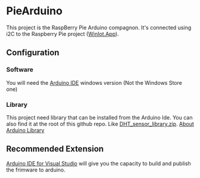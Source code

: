 # PieArduino
This project is the RaspBerry Pie Arduino compagnon.
It's connected using i2C to the Raspberry Pie project ([WinIot.App](https://github.com/werddomain/SmartThermostat/tree/master/WinIot/ST.WinIot.App/ST.WinIot.App)).

## Configuration

### Software
You will need the [Arduino IDE](https://www.arduino.cc/en/Main/Software) windows version (Not the Windows Store one)

### Library
This project need library that can be installed from the Arduino Ide. You can also find it at the root of this github repo. Like [DHT_sensor_library.zip](https://github.com/werddomain/SmartThermostat/blob/master/DHT_sensor_library.zip "DHT_sensor_library.zip").
[About Arduino Library](https://learn.adafruit.com/adafruit-all-about-arduino-libraries-install-use/how-to-install-a-library)

## Recommended Extension
[Arduino IDE for Visual Studio](https://www.visualmicro.com/page/User-Guide.aspx?doc=Getting-started.html) will give you the capacity to build and publish the frimware to arduino.
